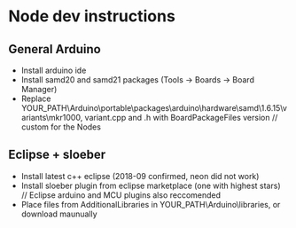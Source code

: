 # Node dev instructions

## General Arduino
- Install arduino ide
- Install samd20 and samd21 packages (Tools -> Boards -> Board Manager)
- Replace YOUR_PATH\Arduino\portable\packages\arduino\hardware\samd\1.6.15\variants\mkr1000, 
    variant.cpp and .h with BoardPackageFiles version // custom for the Nodes

## Eclipse + sloeber
- Install latest c++ eclipse (2018-09 confirmed, neon did not work)
- Install sloeber plugin from eclipse marketplace (one with highest stars) // Eclipse arduino and MCU plugins also reccomended
- Place files from AdditionalLibraries in YOUR_PATH\Arduino\libraries\, or download maunually
